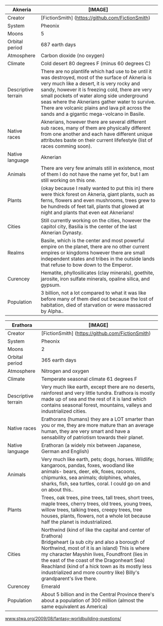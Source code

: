 Akneria        | [IMAGE]            
---------------|---------------
Creator | [FictionSmith] (https://github.com/FictionSmith)
System  | Pheonix     
Moons | 5
Orbital period | 687 earth days 
Atmosphere | Carbon dioxide (no oxygen) 
Climate | Cold desert 80 degrees F (minus 60 degrees C)
Descriptive terrain | There are no plantlife which had use to be until it was destroyed, most of the surface of Akneria is very much like a desert, it is very rocky and sandy, however it is freezing cold, there are very small pockets of water along side underground seas where the Aknerians gather water to survive. There are volcanic plains and lava pit across the sands and a gigantic mega-volcano in Basile. | 
Native races | Aknerians, however there are several different sub races, many of them are physically different from one another and each have different unique attributes baste on their current lifefestyle (list of races comming soon). 
Native language | Aknerian 
Animals | There are very few animals still in existence, most of them I do not have the name yet for, but I am still working on this one. |
Plants | (okay because I really wanted to put this in) there were thick forest on Akneria, giant plants, such as ferns, flowers and even mushrooms, trees grew to be hundreds of feet tall, plants that glowed at night and plants that even eat Aknerians! 
Cities | Still currently working on the cities, however the capitol city, Basilia is the center of the last Aknerian Dynasty. 
Realms | Basile, which is the center and most powerful empire on the planet, there are no other current empires or kingdoms however there are small independent states and tribes in the outside lands that refuse to bow down to the Emperor. 
Curencey | Hematite, phyllosilicates (clay minerals), goethite, jarosite, iron sulfate minerals, opaline silica, and gypsum.
Population | 3 billion, not a lot compared to what it was like before many of them died out because the lost of habitation, died of starvation or were massacred by Alpha.. 

Erathora       | [IMAGE]            
---------------|---------------
Creator | [FictionSmith] (https://github.com/FictionSmith)
System  | Pheonix     
Moons | 2
Orbital period | 365 earth days  
Atmosphere | Nitrogen and oxygen 
Climate | Temperate seasonal climate 61 degrees F 
Descriptive terrain | Very much like earth, except there are no deserts, rainforest and very little tundra. Erathora is mostly made up of sea and the rest of it is land which contains seasonal forest, mountains, valleys and industrialized cities. | 
Native races | Erathorans (humans) they are a LOT smarter than you or me, they are more mature than an average human, they are very smart and have a sensability of patriotism towards their planet. | 
Native language | Erathoran (a widely mix between Japanese, German and English) 
Animals | Very much like earth, pets; dogs, horses. Wildlife; kangaroos, pandas, foxes, woodland like animals- bears, deer, elk, foxes, racoons, chipmunks, sea animals; dolphines, whales, sharks, fish, sea turtles, coral. I could go on and on about this.. |
Plants | Trees, oak trees, pine trees, tall trees, short trees, maple trees, cherry trees, old trees, young trees, willow trees, talking trees, creepy trees, tree houses, plants, flowers, not a whole lot because half the planet is industrialized. |
Cities | Northwind (kind of like the capital and center of Erathora)<br/>Bridgeheart (a sub city and also a borough of Northwind, most of it is an island) This is where my character Mayshin lives, Foundfront (lies in the east of the coast of the Dragonheart Sea)<br/>Reachland (kind of a hick town as its mostly less industrialized and more country like) Billy's grandparent's live there. |
Curencey | Emerald 
Population | About 5 billion and in the Central Province there's about a population of 300 million (almost the same equivalent as America) |


www.stwa.org/2009/08/fantasy-worldbuilding-questions/

